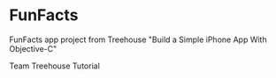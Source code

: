 # FunFacts
FunFacts app project from Treehouse "Build a Simple iPhone App With Objective-C"

Team Treehouse Tutorial
